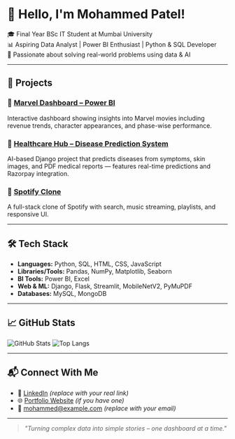 # 👋 Hello, I'm Mohammed Patel!

🎓 Final Year BSc IT Student at Mumbai University  
📊 Aspiring Data Analyst | Power BI Enthusiast | Python & SQL Developer  
🐍 Passionate about solving real-world problems using data & AI

---

## 🚀 Projects

### 🔹 [Marvel Dashboard – Power BI](https://github.com/mohammedpatel2024/marvel-dashboard-powerbi)
Interactive dashboard showing insights into Marvel movies including revenue trends, character appearances, and phase-wise performance.

### 🔹 [Healthcare Hub – Disease Prediction System](https://github.com/mohammedpatel2024/healthcare-hub)
AI-based Django project that predicts diseases from symptoms, skin images, and PDF medical reports — features real-time predictions and Razorpay integration.

### 🔹 [Spotify Clone](https://github.com/mohammedpatel2024/spotify-clone)
A full-stack clone of Spotify with search, music streaming, playlists, and responsive UI.

---

## 🛠️ Tech Stack

- **Languages:** Python, SQL, HTML, CSS, JavaScript  
- **Libraries/Tools:** Pandas, NumPy, Matplotlib, Seaborn  
- **BI Tools:** Power BI, Excel  
- **Web & ML:** Django, Flask, Streamlit, MobileNetV2, PyMuPDF  
- **Databases:** MySQL, MongoDB  

---

## 📈 GitHub Stats

![GitHub Stats](https://github-readme-stats.vercel.app/api?username=mohammedpatel2024&show_icons=true&theme=radical)
![Top Langs](https://github-readme-stats.vercel.app/api/top-langs/?username=mohammedpatel2024&layout=compact&theme=radical)

---

## 📬 Connect With Me

- 🔗 [LinkedIn](https://www.linkedin.com/in/yourlinkedin/) *(replace with your real link)*  
- 🌐 [Portfolio Website](https://yourportfolio.com) *(if you have one)*  
- 📧 mohammed@example.com *(replace with your email)*

---

> *"Turning complex data into simple stories – one dashboard at a time."*

